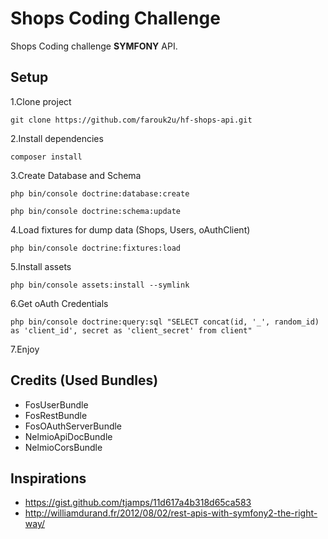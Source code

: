 Shops Coding Challenge
======================

Shops Coding challenge **SYMFONY** API.

Setup
------

1.Clone project
````
git clone https://github.com/farouk2u/hf-shops-api.git
````

2.Install dependencies 
````
composer install 
````
3.Create Database and Schema
````
php bin/console doctrine:database:create
````
````
php bin/console doctrine:schema:update
````
4.Load fixtures for dump data (Shops, Users, oAuthClient)
```
php bin/console doctrine:fixtures:load
````
5.Install assets 
```
php bin/console assets:install --symlink
````

6.Get oAuth Credentials 
```
php bin/console doctrine:query:sql "SELECT concat(id, '_', random_id) as 'client_id', secret as 'client_secret' from client"
```

7.Enjoy 


Credits (Used Bundles)
----------------------
* FosUserBundle
* FosRestBundle
* FosOAuthServerBundle
* NelmioApiDocBundle
* NelmioCorsBundle

Inspirations
------------
* https://gist.github.com/tjamps/11d617a4b318d65ca583
* http://williamdurand.fr/2012/08/02/rest-apis-with-symfony2-the-right-way/